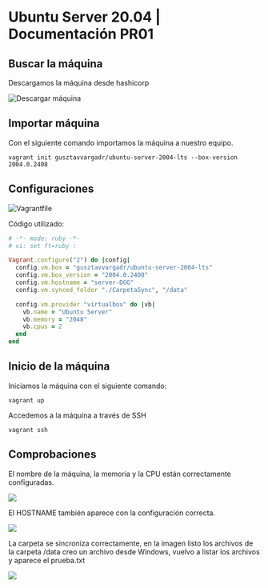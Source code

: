 # Ubuntu Server 20.04 | Documentación PR01

## Buscar la máquina

Descargamos la máquina desde hashicorp

![Descargar máquina](./Practicas/imagenes/PR01-1.png)

## Importar máquina

Con el siguiente comando importamos la máquina a nuestro equipo.

```
vagrant init gusztavvargadr/ubuntu-server-2004-lts --box-version 2004.0.2408
```

## Configuraciones

![Vagrantfile](./Practicas/imagenes/PR01-2.png)

Código utilizado:

```ruby
# -*- mode: ruby -*-
# vi: set ft=ruby :

Vagrant.configure("2") do |config|
  config.vm.box = "gusztavvargadr/ubuntu-server-2004-lts"
  config.vm.box_version = "2004.0.2408"
  config.vm.hostname = "server-DGG"
  config.vm.synced_folder "./CarpetaSync", "/data"

  config.vm.provider "virtualbox" do |vb|
    vb.name = "Ubuntu Server"
    vb.memory = "2048"
    vb.cpus = 2 
  end
end

```

## Inicio de la máquina

Iniciamos la máquina con el siguiente comando:
```
vagrant up
```

Accedemos a la máquina a través de SSH
```
vagrant ssh
```

## Comprobaciones

El nombre de la máquina, la memoria y la CPU están correctamente configuradas.

![](./Practicas/imagenes/PR01-3.png)

El HOSTNAME también aparece con la configuración correcta.

![](./Practicas/imagenes/PR01-4.png)

La carpeta se sincroniza correctamente, en la imagen listo los archivos de la carpeta /data creo un archivo desde Windows, vuelvo a listar los archivos y aparece el prueba.txt

![](./Practicas/imagenes/PR01-5.png)




